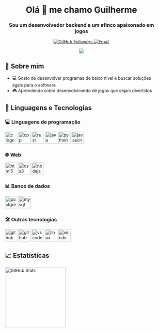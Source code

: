 <div align="center">
  <h1>Olá 👋 me chamo Guilherme</h1>
  <h3>Sou um desenvolvedor backend e um afinco apaixonado em jogos</h3>

  <p>
    <a href="https://github.com/guigoiaba">
      <img src="https://img.shields.io/github/followers/GuiGoiaba?label=Follow&style=social" alt="GitHub Followers">
    </a>
    <a href="mailto:guilhrmriber@gmail.com">
      <img src="https://img.shields.io/badge/Email-Me-blue?style=flat&logo=gmail" alt="Email">
    </a>
  </p>
</div>

<div align="center">
  <img src="assets/dance-skeleton.gif">
</div>

## 🌟 Sobre mim
- 💻 Gosto de desenvolver programas de baixo nível e buscar soluções ágeis para o software
- 🎮 Aprendendo sobre desenvolvimento de jogos que sejam divertidos

## 🤖 Linguagens e Tecnologias

### 💻 Linguagens de programação 
<div align="left">
  <img src="https://cdn.jsdelivr.net/gh/tandpfun/skill-icons@main/icons/C.svg" height="40" alt="c logo" />
  <img src="https://cdn.jsdelivr.net/gh/tandpfun/skill-icons@main/icons/CPP.svg" height="40" alt="cpp logo" />
  <img src="https://cdn.jsdelivr.net/gh/tandpfun/skill-icons@main/icons/Rust.svg" height="40" alt="rust logo" />
  <img src="https://cdn.jsdelivr.net/gh/tandpfun/skill-icons@main/icons/Java-Light.svg" height="40" alt="java logo" />
  <img src="https://cdn.jsdelivr.net/gh/tandpfun/skill-icons@main/icons/Python-Light.svg" height="40" alt="python logo" />
  <img src="https://cdn.jsdelivr.net/gh/tandpfun/skill-icons@main/icons/JavaScript.svg" height="40" alt="javascript logo" />
</div>

### 🌐 Web  
<div align="left">
  <img src="https://cdn.jsdelivr.net/gh/tandpfun/skill-icons@main/icons/HTML.svg" height="40" alt="html5 logo" />
  <img src="https://cdn.jsdelivr.net/gh/tandpfun/skill-icons@main/icons/CSS.svg" height="40" alt="css3 logo" />
  <img src="https://cdn.jsdelivr.net/gh/tandpfun/skill-icons@main/icons/NodeJS-Light.svg" height="40" alt="nodejs logo" />
</div>

### 📊 Banco de dados  
<div align="left">
  <img src="https://cdn.jsdelivr.net/gh/tandpfun/skill-icons@main/icons/PostgreSQL-Light.svg" height="40" alt="postgresql logo" />
  <img src="https://cdn.jsdelivr.net/gh/tandpfun/skill-icons@main/icons/MySQL-Light.svg" height="40" alt="mysql logo" />
</div>

### 🛠️ Outras tecnologias  
<div align="left">
  <img src="https://cdn.jsdelivr.net/gh/tandpfun/skill-icons@main/icons/Git.svg" height="40" alt="github logo" />
  <img src="https://cdn.jsdelivr.net/gh/tandpfun/skill-icons@main/icons/Github-Dark.svg" height="40" alt="github logo" />
  <img src="https://cdn.jsdelivr.net/gh/tandpfun/skill-icons@main/icons/VSCode-Light.svg" height="40" alt="vscode logo" />
  <img src="https://cdn.jsdelivr.net/gh/tandpfun/skill-icons@main/icons/Linux-Light.svg" height="40" alt="linux logo" />
  <img src="https://cdn.jsdelivr.net/gh/tandpfun/skill-icons@main/icons/Windows-Light.svg" height="40" alt="windows logo" />
</div>

## 📈 Estatísticas
<p>
  <img 
    align="center" 
    alt="GitHub Stats" 
    height="200" 
    src="https://github-readme-stats.vercel.app/api?username=GuiGoiaba&show_icons=true&theme=tokyonight&include_all_commits=true&locale=pt-br" 
  />

